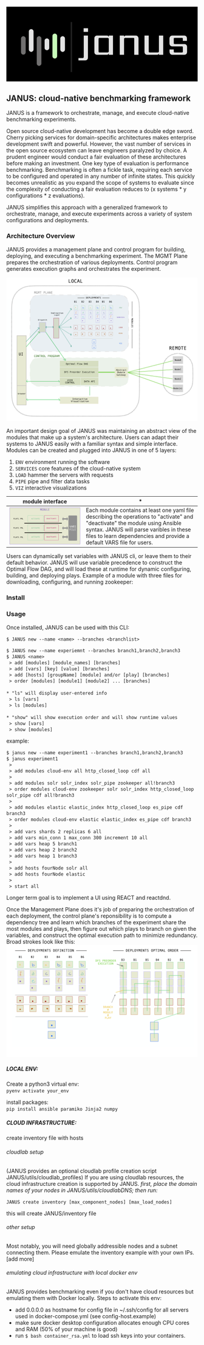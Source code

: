 ![fig_1](./utils/img/logos/blackgreen.png) 

## JANUS: cloud-native benchmarking framework 

JANUS is a framework to orchestrate, manage, and execute cloud-native benchmarking experiments.

Open source cloud-native development has become a double edge sword. Cherry picking services for domain-specific architectures makes enterprise development swift and powerful. However, the vast number of services in the open source ecosystem can leave engineers paralyzed by choice. A prudent engineer would conduct a fair evaluation of these architectures before making an investment. One key type of evaluation is performance benchmarking. Benchmarking is often a fickle task, requiring each service to be configured and operated in any number of infinite states. This quickly becomes unrealistic as you expand the scope of systems to evaluate since the complexity of conducting a fair evaluation reduces to (x systems * y configurations * z evaluations). 

JANUS simplifies this approach with a generalized framework to orchestrate, manage, and execute experiments across a variety of system configurations and deployments. 


### Architecture Overview

JANUS provides a management plane and control program for building, deploying, and executing a benchmarking experiment. The MGMT Plane prepares the orchestration of various deployments. Control program generates execution graphs and orchestrates the experiment. 

![fig_1](./utils/img/janus_architecture.png) 


An important design goal of JANUS was maintaining an abstract view of the modules that make up a system's architecture. Users can adapt their systems to JANUS easily with a familiar syntax and simple interface. Modules can be created and plugged into JANUS in one of 5 layers:

1) `ENV` environment running the software
2) `SERVICES` core features of the cloud-native system
3) `LOAD` hammer the servers with requests
4) `PIPE` pipe and filter data tasks
5) `VIZ` interactive visualizations




 module interface | *  
 ---- | ----
![fig_2](./utils/img/module_interface.png) | Each module contains at least one yaml file describing the operations to "activate" and "deactivate" the module using Ansible syntax. JANUS will parse varibles in these files to learn dependencies and provide a default VARS file for users. 

Users can dynamically set variables with JANUS cli, or leave them to their default behavior. JANUS will use variable precedence to construct the Optimal Flow DAG, and will load these at runtime for dynamic configuring, building, and deploying plays. Example of a module with three files for downloading, configuring, and running zookeeper: 

### Install




### Usage
Once installed, JANUS can be used with this CLI:
```
$ JANUS new --name <name> --branches <branchlist>
```
```
$ JANUS new --name experiemnt --branches branch1,branch2,branch3
$ JANUS <name> 
 > add [modules] [module_names] [branches]
 > add [vars] [key] [value] [branches]
 > add [hosts] [groupName] [module] and/or [play] [branches]
 > order [modules] [module1] [module2] ... [branches]

* "ls" will display user-entered info 
 > ls [vars] 
 > ls [modules]

* "show" will show execution order and will show runtime values
 > show [vars]
 > show [modules]
```

example:

```
$ janus new --name experiment1 --branches branch1,branch2,branch3
$ janus experiment1
 > 
 > add modules cloud-env all http_closed_loop cdf all
 > 
 > add modules solr solr_index solr_pipe zookeeper all!branch3
 > order modules cloud-env zookeeper solr solr_index http_closed_loop solr_pipe cdf all!branch3
 > 
 > add modules elastic elastic_index http_closed_loop es_pipe cdf branch3
 > order modules cloud-env elastic elastic_index es_pipe cdf branch3
 > 
 > add vars shards 2 replicas 6 all
 > add vars min_conn 1 max_conn 300 increment 10 all
 > add vars heap 5 branch1
 > add vars heap 2 branch2
 > add vars heap 1 branch3 
 > 
 > add hosts fourNode solr all
 > add hosts fourNode elastic
 > 
 > start all
```
Longer term goal is to implement a UI using REACT and reactdnd. 



Once the Management Plane does it's job of preparing the orchestration of each deployment, the control plane's reponsibility is to compute a dependency tree and learn which branches of the experiment share the most modules and plays, then figure out which plays to branch on given the variables, and construct the optimal execution path to minimize redundancy. Broad strokes look like this: 
 ![fig_2](./utils/img/control_program.png)


##### LOCAL ENV:
Create a python3 virtual env:  
`pyenv activate your_env`

install packages:  
`pip install ansible paramiko Jinja2 numpy`

##### CLOUD INFRASTRUCTURE:  
create inventory file with hosts

###### cloudlab setup 
(JANUS provides an optional cloudlab profile creation script JANUS/utils/cloudlab_profiles)
If you are using cloudlab resources, the cloud infrastructure creation is supported by JANUS. 
*first, place the domain names of your nodes in JANUS/utils/cloudlabDNS; then run:*
```
JANUS create inventory [max_component_nodes] [max_load_nodes]

```
this will create JANUS/inventory file

###### other setup
Most notably, you will need globally addressible nodes and a subnet connecting them.
Please emulate the inventory example with your own IPs. 
[add more]

###### emulating cloud infrastructure with local docker env
JANUS provides benchmarking even if you don't have cloud resources but emulating them with Docker locally. Steps to activate this env:
- add 0.0.0.0 as hostname for config file in ~/.ssh/config for all servers used in docker-compose.yml (see config-host.example)
- make sure docker desktop configuration allocates enough CPU cores and RAM (50% of your machine is good)
- run `$ bash container_rsa.yml` to load ssh keys into your containers. 


